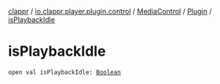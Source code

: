 [clappr](../../../index.md) / [io.clappr.player.plugin.control](../../index.md) / [MediaControl](../index.md) / [Plugin](index.md) / [isPlaybackIdle](./is-playback-idle.md)

# isPlaybackIdle

`open val isPlaybackIdle: `[`Boolean`](https://kotlinlang.org/api/latest/jvm/stdlib/kotlin/-boolean/index.html)